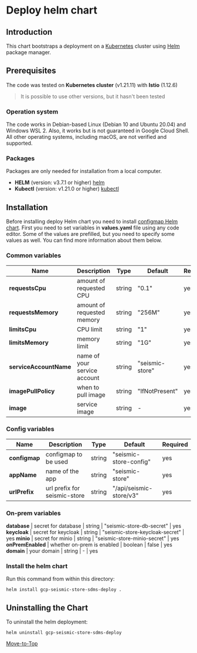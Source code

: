 <!--- Deploy -->

# Deploy helm chart

## Introduction

This chart bootstraps a deployment on a [Kubernetes](https://kubernetes.io) cluster using [Helm](https://helm.sh) package manager.

## Prerequisites

The code was tested on **Kubernetes cluster** (v1.21.11) with **Istio** (1.12.6)
> It is possible to use other versions, but it hasn't been tested

### Operation system

The code works in Debian-based Linux (Debian 10 and Ubuntu 20.04) and Windows WSL 2. Also, it works but is not guaranteed in Google Cloud Shell. All other operating systems, including macOS, are not verified and supported.

### Packages

Packages are only needed for installation from a local computer.

* **HELM** (version: v3.7.1 or higher) [helm](https://helm.sh/docs/intro/install/)
* **Kubectl** (version: v1.21.0 or higher) [kubectl](https://kubernetes.io/docs/tasks/tools/#kubectl)

## Installation

Before installing deploy Helm chart you need to install [configmap Helm chart](../configmap).
First you need to set variables in **values.yaml** file using any code editor. Some of the values are prefilled, but you need to specify some values as well. You can find more information about them below.

### Common variables

| Name | Description | Type | Default |Required |
|------|-------------|------|---------|---------|
**requestsCpu** | amount of requested CPU | string | "0.1" | yes
**requestsMemory** | amount of requested memory| string | "256M" | yes
**limitsCpu** | CPU limit | string | "1" | yes
**limitsMemory** | memory limit | string | "1G" | yes
**serviceAccountName** | name of your service account | string | "seismic-store" | yes
**imagePullPolicy** | when to pull image | string | "IfNotPresent" | yes
**image** | service image | string | - | yes

### Config variables

| Name | Description | Type | Default |Required |
|------|-------------|------|---------|---------|
**configmap** | configmap to be used | string | "seismic-store-config" | yes
**appName** | name of the app | string | "seismic-store" | yes
**urlPrefix** | url prefix for seismic-store | string | "/api/seismic-store/v3" | yes

### On-prem variables

**database** | secret for database | string | "seismic-store-db-secret" | yes
**keycloak** | secret for keycloak | string | "seismic-store-keycloak-secret" | yes
**minio** | secret for minio | string | "seismic-store-minio-secret" | yes
**onPremEnabled** | whether on-prem is enabled | boolean | false | yes
**domain** | your domain | string | - | yes

### Install the helm chart

Run this command from within this directory:

```console
helm install gcp-seismic-store-sdms-deploy .
```

## Uninstalling the Chart

To uninstall the helm deployment:

```console
helm uninstall gcp-seismic-store-sdms-deploy
```

[Move-to-Top](#deploy-helm-chart)
